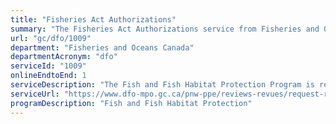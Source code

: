 ```yaml
---
title: "Fisheries Act Authorizations"
summary: "The Fisheries Act Authorizations service from Fisheries and Oceans Canada is available end-to-end online, according to the GC Service Inventory."
url: "gc/dfo/1009"
department: "Fisheries and Oceans Canada"
departmentAcronym: "dfo"
serviceId: "1009"
onlineEndtoEnd: 1
serviceDescription: "The Fish and Fish Habitat Protection Program is responsible for the operational administration of the Applications Concerning Fish and Fish Habitat Protection Regulations. These regulations outline information requirements for project proponents submitting an Application for Authorization to DFO, and set legislated time limits that must be met by the department in the review of applications. Under these legislated time limits, DFO must: send confirmation of receipt of the Application for Authorization to the applicant which indicates date of receipt, notify the proponent in writing whether the application is complete or incomplete  or inadequate within 60 days of the receipt date, and approve or refuse the application within 90 days of notification."
serviceUrl: "https://www.dfo-mpo.gc.ca/pnw-ppe/reviews-revues/request-review-demande-d-examen-001-eng.html"
programDescription: "Fish and Fish Habitat Protection"
---
```

